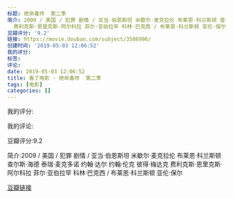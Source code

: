 ```yaml
---
标题: 绝命毒师  第二季
简介: 2009 / 美国 / 犯罪 剧情 / 亚当·伯恩斯坦 米歇尔·麦克拉伦 布莱恩·科兰斯顿 查尔斯·海德 泰瑞·麦克多诺 约翰·达尔 约翰·伦克 彼得·梅达克
  费利克斯·恩里克斯·阿尔科拉 菲尔·亚伯拉罕 科林·巴克西 / 布莱恩·科兰斯顿 亚伦·保尔
豆瓣评分: '9.2'
链接: https://movie.douban.com/subject/3586996/
创建时间: '2019-05-03 12:06:52'
我的评分:
标签:
评论:
date: 2019-05-03 12:06:52
title: 看了电影 - 绝命毒师  第二季
tags: [电影]
categories: []
---
```


我的评分:

我的评论:

豆瓣评分:9.2

简介:2009 / 美国 / 犯罪 剧情 / 亚当·伯恩斯坦 米歇尔·麦克拉伦 布莱恩·科兰斯顿 查尔斯·海德 泰瑞·麦克多诺 约翰·达尔 约翰·伦克 彼得·梅达克 费利克斯·恩里克斯·阿尔科拉 菲尔·亚伯拉罕 科林·巴克西 / 布莱恩·科兰斯顿 亚伦·保尔

[豆瓣链接](https://movie.douban.com/subject/3586996/)

